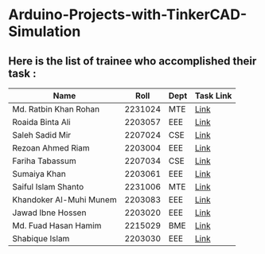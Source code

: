 # Arduino-Projects-with-TinkerCAD-Simulation


## Here is the list of trainee who accomplished their task :

| Name | Roll | Dept | Task Link |
|---------|---------|---------|---------|
| Md. Ratbin Khan Rohan | 	2231024 | 	MTE | 	[Link](https://github.com/ratzz64/Basic-Arduino-Projects) |
| Roaida Binta Ali | 	2203057	 | EEE	 | [Link](https://github.com/roaida/ArduinoP) |
| Saleh Sadid Mir	 | 2207024	 | CSE |	[Link](https://github.com/salehsadid/Basic-Arduino-with-TinkerCAD-Simulation) |
| Rezoan Ahmed Riam  | 	2203004	 | EEE | 	[Link](https://github.com/Riam-22/Tinkercad_project) |
| Fariha Tabassum | 	2207034 | 	CSE | 	[Link](https://github.com/Fariha127/Basic-ARDUINO-Projects-simulated-using-TinkerCad) |
| Sumaiya Khan	 | 2203061	 | EEE | 	[Link](https://github.com/Sumaiyakhan210/TinkerCAD-projects) |
| Saiful Islam Shanto  | 	2231006	 | MTE  | [Link](	https://github.com/shanto006/TinkerCad-Projects) |
| Khandoker Al-Muhi Munem	 | 2203083	 | EEE	 | [Link](https://github.com/Munem03/Arduino-Projects) |
| Jawad Ibne Hossen	 | 2203020	 | EEE	 | [Link](https://github.com/CodeWithJawad-eee/TinkerCad-Arduino-Projects) |
| Md. Fuad Hasan Hamim	 | 2215029	 | BME | 	[Link](https://github.com/fuadhasanbme/TinkerCAD-projects) |
| Shabique Islam 	 | 2203030 | 	EEE | 	[Link](https://github.com/shabique7/TinkerCad-Projects) |

